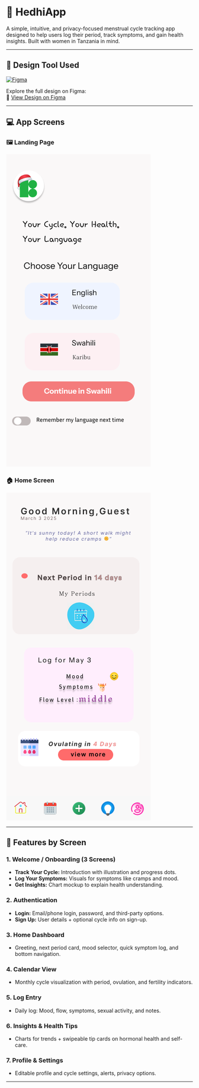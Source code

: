 # 🌸 HedhiApp

A simple, intuitive, and privacy-focused menstrual cycle tracking app designed to help users log their period, track symptoms, and gain health insights. Built with women in Tanzania in mind.

---

## 🎨 Design Tool Used

[![Figma](https://img.shields.io/badge/Design-Figma-F24E1E?style=for-the-badge&logo=figma&logoColor=white)](https://www.figma.com/design/TfMrqsxwzr3nLWILVdHIfX/Menstrual-Tracker?node-id=0-1&t=zO7o2bMGuT33RLFy-1)

Explore the full design on Figma:  
🔗 [View Design on Figma](https://www.figma.com/design/TfMrqsxwzr3nLWILVdHIfX/Menstrual-Tracker?node-id=0-1&t=zO7o2bMGuT33RLFy-1)

---

## 💻 App Screens

### 🖼️ Landing Page
![Landing Page](./designs/Landing%20Page.png)

### 🏠 Home Screen
![Home Screen](./designs/Home_Dashboard.png)

---

## 🧩 Features by Screen

### 1. **Welcome / Onboarding (3 Screens)**
- **Track Your Cycle:** Introduction with illustration and progress dots.
- **Log Your Symptoms:** Visuals for symptoms like cramps and mood.
- **Get Insights:** Chart mockup to explain health understanding.

### 2. **Authentication**
- **Login:** Email/phone login, password, and third-party options.
- **Sign Up:** User details + optional cycle info on sign-up.

### 3. **Home Dashboard**
- Greeting, next period card, mood selector, quick symptom log, and bottom navigation.

### 4. **Calendar View**
- Monthly cycle visualization with period, ovulation, and fertility indicators.

### 5. **Log Entry**
- Daily log: Mood, flow, symptoms, sexual activity, and notes.

### 6. **Insights & Health Tips**
- Charts for trends + swipeable tip cards on hormonal health and self-care.

### 7. **Profile & Settings**
- Editable profile and cycle settings, alerts, privacy options.

---

